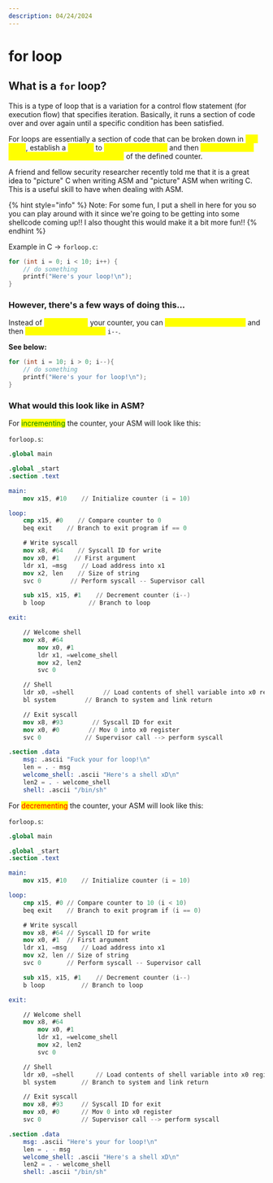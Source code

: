 ```yaml
---
description: 04/24/2024
---
```


# for loop

## What is a `for` loop?

This is a type of loop that is a variation for a control flow statement (for execution flow) that specifies iteration. Basically, it runs a section of code over and over again until a specific condition has been satisfied.&#x20;

For loops are essentially a section of code that can be broken down in <mark style="color:yellow;">two parts</mark>, establish a <mark style="color:yellow;">counter</mark> to <mark style="color:yellow;">define the iteration</mark> and then <mark style="color:yellow;">define the body that will execute once per iteration</mark> of the defined counter.&#x20;

A friend and fellow security researcher recently told me that it is a great idea to "picture" C when writing ASM and "picture" ASM when writing C. This is a useful skill to have when dealing with ASM.

{% hint style="info" %}
Note: For some fun, I put a shell in here for you so you can play around with it since we're going to be getting into some shellcode coming up!! I also thought this would make it a bit more fun!!
{% endhint %}

Example in C -> `forloop.c`:

```c
for (int i = 0; i < 10; i++) {
    // do something
    printf("Here's your loop!\n");
}
```

### However, there's a few ways of doing this...

Instead of <mark style="color:yellow;">incrementing</mark> your counter, you can <mark style="color:yellow;">start at a higher counter</mark> and then <mark style="color:yellow;">decrement from it using</mark> `i--`.&#x20;

**See below:**

```c
for (int i = 10; i > 0; i--){
    // do something
    printf("Here's your for loop!\n");
}
```

### What would this look like in ASM?

For <mark style="color:green;">incrementing</mark> the counter, your ASM will look like this:

`forloop.s`:

```nasm
.global main

.global _start
.section .text

main:
    mov x15, #10    // Initialize counter (i = 10)

loop:
    cmp x15, #0    // Compare counter to 0
    beq exit    // Branch to exit program if == 0

    # Write syscall
    mov x8, #64    // Syscall ID for write
    mov x0, #1    // First argument
    ldr x1, =msg    // Load address into x1
    mov x2, len    // Size of string
    svc 0        // Perform syscall -- Supervisor call

    sub x15, x15, #1    // Decrement counter (i--)
    b loop            // Branch to loop

exit:

    // Welcome shell
    mov x8, #64
        mov x0, #1
        ldr x1, =welcome_shell
        mov x2, len2
        svc 0

    // Shell
    ldr x0, =shell        // Load contents of shell variable into x0 register
    bl system        // Branch to system and link return

    // Exit syscall
    mov x8, #93        // Syscall ID for exit
    mov x0, #0        // Mov 0 into x0 register
    svc 0            // Supervisor call --> perform syscall

.section .data
    msg: .ascii "Fuck your for loop!\n"
    len = . - msg
    welcome_shell: .ascii "Here's a shell xD\n"
    len2 = . - welcome_shell
    shell: .ascii "/bin/sh"

```

For <mark style="color:red;">decrementing</mark> the counter, your ASM will look like this:

`forloop.s`:

```nasm
.global main

.global _start
.section .text

main:
	mov x15, #10	// Initialize counter (i = 10)

loop:
	cmp x15, #0	// Compare counter to 10 (i < 10)
	beq exit	// Branch to exit program if (i == 0)

	# Write syscall
	mov x8, #64	// Syscall ID for write
	mov x0, #1	// First argument
	ldr x1, =msg	// Load address into x1
	mov x2, len	// Size of string
	svc 0		// Perform syscall -- Supervisor call

	sub x15, x15, #1	// Decrement counter (i--)
	b loop			// Branch to loop

exit:

	// Welcome shell
	mov x8, #64
        mov x0, #1
        ldr x1, =welcome_shell
        mov x2, len2
        svc 0

	// Shell
	ldr x0, =shell		// Load contents of shell variable into x0 register
	bl system		// Branch to system and link return

	// Exit syscall
	mov x8, #93		// Syscall ID for exit
	mov x0, #0		// Mov 0 into x0 register
	svc 0			// Supervisor call --> perform syscall

.section .data
	msg: .ascii "Here's your for loop!\n"
	len = . - msg
	welcome_shell: .ascii "Here's a shell xD\n"
	len2 = . - welcome_shell
	shell: .ascii "/bin/sh"
```
